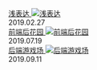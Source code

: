 <div class="card">
    <a href="sum/index.md" style="display:block">
        浅表达
        <img src="https://images.pexels.com/photos/316465/pexels-photo-316465.jpeg?auto=compress&cs=tinysrgb&dpr=1&w=660" class="card-img" alt="浅表达" />
        <a class="card-time">2019.02.27</a>
    </a>
</div>

<div class="card">
    <a href="qd/index.md" style="display:block">
        前端后花园
        <img src="https://images.pexels.com/photos/56759/pexels-photo-56759.jpeg?auto=compress&cs=tinysrgb&dpr=1&w=660" class="card-img" alt="前端后花园" />
        <a class="card-time">2019.07.19</a>
    </a>
</div>

<div class="card">
    <a href="hd/index.md" style="display:block">
        后端游戏场
        <img src="https://images.pexels.com/photos/265110/pexels-photo-265110.jpeg?auto=compress&cs=tinysrgb&dpr=1&w=660" class="card-img" alt="后端游戏场" />
        <a class="card-time">2019.09.11</a>
    </a>
</div>

<!-- <div class="card">
    <a href="docs/c.md">
        专业知识冷备份
        <img src="http://hbfile.b0.upaiyun.com/img/home/banner/632a0d9115b1373944b51cc6c68f27f5348fa52fc447e" class="card-img" alt="零散备份" />
        <a class="card-time">2019.02.27</a>
    </a>
</div> -->
